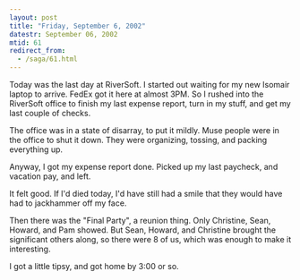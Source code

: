 ```yaml
---
layout: post
title: "Friday, September 6, 2002"
datestr: September 06, 2002
mtid: 61
redirect_from:
  - /saga/61.html
---
```


Today was the last day at RiverSoft. I started out waiting for my new Isomair
laptop to arrive. FedEx got it here at almost 3PM. So I rushed into the RiverSoft
office to finish my last expense report, turn in my stuff, and get my last couple
of checks.

The office was in a state of disarray, to put it mildly. Muse people were in
the office to shut it down. They were organizing, tossing, and packing everything
up.

Anyway, I got my expense report done. Picked up my last paycheck, and vacation
pay, and left.

It felt good. If I'd died today, I'd have still had a smile that they would
have had to jackhammer off my face.

Then there was the "Final Party", a reunion thing. Only Christine,
Sean, Howard, and Pam showed. But Sean, Howard, and Christine brought the significant
others along, so there were 8 of us, which was enough to make it interesting.

I got a little tipsy, and got home by 3:00 or so.

